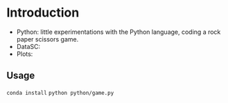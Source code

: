 # Introduction

- Python: little experimentations with the Python language, coding a rock paper scissors game.
- DataSC: 
- Plots:

## Usage

`conda install`
`python python/game.py`

